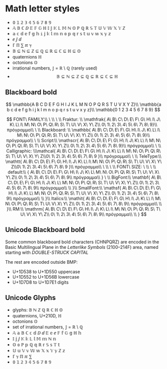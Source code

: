 # Math letter styles

- 𝟘 𝟙 𝟚 𝟛 𝟜 𝟝 𝟞 𝟟 𝟠 𝟡
- 𝔸 𝔹 ℂ ⅅ 𝔼 𝔽 𝔾 ℍ 𝕀 𝕁 𝕂 𝕃 𝕄 ℕ 𝕆 ℙ ℚ ℝ 𝕊 𝕋 𝕌 𝕍 𝕎 𝕏 𝕐 ℤ
- 𝕒 𝕔 𝕕 𝕖 𝕗 𝕘 𝕙 `i` 𝕛 𝕜 𝕝 𝕞 𝕟 𝕠 𝕡 𝕢 𝕣 𝕤 𝕥 𝕦 𝕧 𝕨 𝕩 𝕪 𝕫
- ⅇ ⅉ ⅆ
- ℾ ℿ ⅀ ℼ ℽ 
- 𝔹 ⊆ ℕ ⊆ ℤ ⊆ ℚ ⊆ ℝ ⊆ ℂ ⊆ ℍ ⊆ 𝕆
- quaternions ℍ
- octonions 𝕆
- irrational numbers, 𝕁 = ℝ \ ℚ (rarely used)
- $$
\mathbb{B} \subseteq \mathbb{N} \subseteq \mathbb{Z} \subseteq 
\mathbb{Q} \subseteq \mathbb{R} \subseteq \mathbb{C} \subseteq \mathbb{H}
$$


## Blackboard bold

$$
\mathbb{A B C D E F G H I J K L M N O P Q R S T U V X Y Z}\\
\mathbb{a b c d e f g h i j k l m n o p q r s t u v x y z}\\
\mathbb{0 1 2 3 4 5 6 7 8 9}
$$



$$
FONT\ FAMILY:\\
\ \\
\ \\
Fraktur:
\\
\mathfrak{
A\ B\ C\ D\ E\ F\ G\ H\ I\ J\ K\ L\ l\ M\ N\ O\ P\ Q\ R\ S\ T\ U\ V\ X\ Y\ Z\\ 0\ 1\ 2\ 3\ 4\ 5\ 6\ 7\ 8\ 9}\\
πρόγραμμα\\
\ \\
Blackboard: \\
\mathbb{
A\ B\ C\ D\ E\ F\ G\ H\ I\ J\ K\ L\ l\ M\ N\ O\ P\ Q\ R\ S\ T\ U\ V\ X\ Y\ Z\\ 0\ 1\ 2\ 3\ 4\ 5\ 6\ 7\ 8\ 9}\\
πρόγραμμα\\
\ \\
Script:\\
\mathscr{
A\ B\ C\ D\ E\ F\ G\ H\ I\ J\ K\ L\ l\ M\ N\ O\ P\ Q\ R\ S\ T\ U\ V\ X\ Y\ Z\\ 0\ 1\ 2\ 3\ 4\ 5\ 6\ 7\ 8\ 9}\\
πρόγραμμα\\
\ \\
Calligraphic:
\\\mathcal{
A\ B\ C\ D\ E\ F\ G\ H\ I\ J\ K\ L\ l\ M\ N\ O\ P\ Q\ R\ S\ T\ U\ V\ X\ Y\ Z\\0\ 1\ 2\ 3\ 4\ 5\ 6\ 7\ 8\ 9 }\\
πρόγραμμα\\
\ \\
TeleType:\\
\mathtt{
A\ B\ C\ D\ E\ F\ G\ H\ I\ J\ K\ L\ l\ M\ N\ O\ P\ Q\ R\ S\ T\ U\ V\ X\ Y\ Z\\0\ 1\ 2\ 3\ 4\ 5\ 6\ 7\ 8\ 9 }\\
πρόγραμμα\\
\ \\
\ \\
FONT\ SIZE:
\ \\
\ \\
default:\\
{
A\ B\ C\ D\ E\ F\ G\ H\ I\ J\ K\ L\ M\ N\ O\ P\ Q\ R\ S\ T\ U\ V\ X\ Y\ Z\\ 0\ 1\ 2\ 3\ 4\ 5\ 6\ 7\ 8\ 9\\
πρόγραμμα\\
}
\ \\
BigFont:\\
\mathbf{
A\ B\ C\ D\ E\ F\ G\ H\ I\ J\ K\ L\ M\ N\ O\ P\ Q\ R\ S\ T\ U\ V\ X\ Y\ Z\\ 0\ 1\ 2\ 3\ 4\ 5\ 6\ 7\ 8\ 9\\
πρόγραμμα\\
\\
}\\
SmallFont:\\
\mathsf{
A\ B\ C\ D\ E\ F\ G\ H\ I\ J\ K\ L\ M\ N\ O\ P\ Q\ R\ S\ T\ U\ V\ X\ Y\ Z\\ 0\ 1\ 2\ 3\ 4\ 5\ 6\ 7\ 8\ 9\\
πρόγραμμα\\
\\
}\\
Italics:\\
\mathit{
A\ B\ C\ D\ E\ F\ G\ H\ I\ J\ K\ L\ l\ M\ N\ O\ P\ Q\ R\ S\ T\ U\ V\ X\ Y\ Z\\ 0\ 1\ 2\ 3\ 4\ 5\ 6\ 7\ 8\ 9\\
πρόγραμμα\\
\\
}\\
RM:\\
\mathrm{
A\ B\ C\ D\ E\ F\ G\ H\ I\ J\ K\ L\ l\ M\ N\ O\ P\ Q\ R\ S\ T\ U\ V\ X\ Y\ Z\\ 0\ 1\ 2\ 3\ 4\ 5\ 6\ 7\ 8\ 9\\
πρόγραμμα\\
\\
}
$$


## Unicode Blackboard bold
Some common blackboard bold characters (CHNPQRZ) 
are encoded in the Basic Multilingual Plane 
in the *Letterlike Symbols* (2100–214F) area, 
named starting with *DOUBLE-STRUCK CAPITAL*

The rest are encoded outside BMP:
- U+1D538 to U+1D550 uppercase
- U+1D552 to U+1D56B lowercase
- U+1D7D8 to U+1D7E1 digits

## Unicode Glyphs
- glyphs: 𝔹 ℕ ℤ ℚ ℝ ℂ ℍ 𝕆
- quaternions, U+210D, ℍ
- octonions 𝕆
- set of irrational numbers, 𝕁 = ℝ \ ℚ
- 𝔸 𝕒 𝔹 ℂ 𝕔 𝕕 ⅅ ⅆ 𝔼 𝕖 ⅇ 𝔽 𝕗 𝔾 𝕘 ℍ 𝕙 
- 𝕀 𝕛 ⅉ 𝕂 𝕜 𝕃 𝕝 𝕄 𝕞 ℕ 𝕟 
- 𝕆 𝕠 ℙ 𝕡 ℚ 𝕢 ℝ 𝕣 𝕊 𝕤 𝕋 𝕥
- 𝕌 𝕦 𝕍 𝕧 𝕎 𝕨 𝕏 𝕩 𝕐 𝕪 ℤ 𝕫
- ℾ ℽ ℿ ℼ ⅀
- 𝟘 𝟙 𝟚 𝟛 𝟜 𝟝 𝟞 𝟟 𝟠 𝟡
